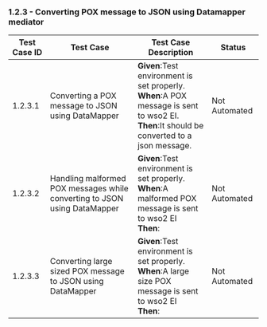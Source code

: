 ### 1.2.3 - Converting POX message to JSON using Datamapper mediator


| Test Case ID| Test Case| Test Case Description| Status|
| ----------| --------| ----------| ------|
| 1.2.3.1| Converting a POX message to JSON using DataMapper| **Given**:Test environment is set properly. </br> **When**:A POX message is sent to wso2 EI. </br> **Then**:It should be converted to a json message.| Not Automated|
| 1.2.3.2| Handling malformed POX messages while converting to JSON using DataMapper| **Given**:Test environment is set properly. </br> **When**:A malformed POX message is sent to wso2 EI</br> **Then**:| Not Automated|
| 1.2.3.3| Converting large sized POX message to JSON using DataMapper| **Given**:Test environment is set properly. </br> **When**:A large size POX message is sent to wso2 EI</br> **Then**:| Not Automated|
